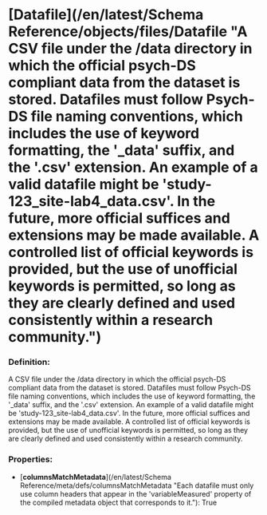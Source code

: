 # [Datafile](/en/latest/Schema Reference/objects/files/Datafile "A CSV file under the /data directory in which the official psych-DS compliant data from the dataset is stored. Datafiles must follow Psych-DS file naming conventions, which includes the use of keyword formatting, the '_data' suffix, and the '.csv' extension. An example of a valid datafile might be 'study-123_site-lab4_data.csv'. In the future, more official suffices and extensions may be made available. A controlled list of official keywords is provided, but the use of unofficial keywords is permitted, so long as they are clearly defined and used consistently within a research community.")

### Definition:

A CSV file under the /data directory in which the official psych-DS compliant data from the dataset is stored. Datafiles must follow Psych-DS file naming conventions, which includes the use of keyword formatting, the '_data' suffix, and the '.csv' extension. An example of a valid datafile might be 'study-123_site-lab4_data.csv'. In the future, more official suffices and extensions may be made available. A controlled list of official keywords is provided, but the use of unofficial keywords is permitted, so long as they are clearly defined and used consistently within a research community.

### Properties:

- [**columnsMatchMetadata**](/en/latest/Schema Reference/meta/defs/columnsMatchMetadata "Each datafile must only use column headers that appear in the 'variableMeasured' property of the compiled metadata object that corresponds to it."): True